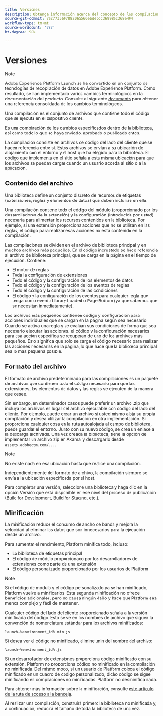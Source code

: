 ```yaml
---
title: Versiones
description: Obtenga información acerca del concepto de las compilaciones y cómo funcionan en Adobe Experience Platform.
source-git-commit: 7e27735697882065566ebdeccc36998ec368e404
workflow-type: tm+mt
source-wordcount: '787'
ht-degree: 58%

---
```


# Versiones

>[!NOTE]
>
>Adobe Experience Platform Launch se ha convertido en un conjunto de tecnologías de recopilación de datos en Adobe Experience Platform. Como resultado, se han implementado varios cambios terminológicos en la documentación del producto. Consulte el siguiente [documento](../../term-updates.md) para obtener una referencia consolidada de los cambios terminológicos.

Una compilación es el conjunto de archivos que contiene todo el código que se ejecuta en el dispositivo cliente.

Es una combinación de los cambios especificados dentro de la biblioteca, así como todo lo que se haya enviado, aprobado o publicado antes.

La compilación consiste en archivos de código del lado del cliente que se hacen referencia entre sí. Estos archivos se envían a su ubicación de alojamiento con el entorno y el host que ha elegido para la biblioteca. El código que implementa en el sitio señala a esta misma ubicación para que los archivos se puedan cargar cuando un usuario acceda al sitio o a la aplicación.

## Contenido del archivo

Una biblioteca define un conjunto discreto de recursos de etiquetas (extensiones, reglas y elementos de datos) que deben incluirse en ella.

Una compilación contiene todo el código del módulo (proporcionado por los desarrolladores de la extensión) y la configuración (introducida por usted) necesaria para alimentar los recursos contenidos en la biblioteca. Por ejemplo, si una extensión proporciona acciones que no se utilizan en las reglas, el código para realizar esas acciones no está contenido en la compilación.

Las compilaciones se dividen en el archivo de biblioteca principal y en muchos archivos más pequeños. En el código incrustado se hace referencia al archivo de biblioteca principal, que se carga en la página en el tiempo de ejecución. Contiene:

* El motor de reglas
* Toda la configuración de extensiones
* Todo el código y la configuración de los elementos de datos
* Todo el código y la configuración de los eventos de reglas
* Todo el código y la configuración de las condiciones
* El código y la configuración de los eventos para cualquier regla que tenga como evento Library Loaded o Page Bottom (ya que sabemos que se necesitan inmediatamente).

Los archivos más pequeños contienen código y configuración para acciones individuales que se cargan en la página según sea necesario. Cuando se activa una regla y se evalúan sus condiciones de forma que sea necesario ejecutar las acciones, el código y la configuración necesarios para esa acción específica se recuperan de uno de los archivos más pequeños. Esto significa que solo se carga el código necesario para realizar las acciones necesarias en la página, lo que hace que la biblioteca principal sea lo más pequeña posible.

## Formato del archivo

El formato de archivo predeterminado para las compilaciones es un paquete de archivos que contienen todo el código necesario para que las extensiones, los elementos de datos y las reglas se ejecuten de la manera que desee.

Sin embargo, en determinados casos puede preferir un archivo .zip que incluya los archivos en lugar del archivo ejecutable con código del lado del cliente. Por ejemplo, puede crear un archivo si usted mismo aloja su propia compilación y desea utilizar la compilación en otra implementación. Si proporciona cualquier cosa en la ruta autoalojada al campo de biblioteca, puede guardar el entorno. Junto con su nuevo código, se crea un enlace a la descarga archivada. Una vez creada la biblioteca, tiene la opción de implementar un archivo zip en Akamai y descargarlo desde `assets.adobedtm.com/...`.

>[!NOTE]
>
>No existe nada en esa ubicación hasta que realice una compilación.

Independientemente del formato de archivo, la compilación siempre se envía a la ubicación especificada por el host.

Para completar una versión, seleccione una biblioteca y haga clic en la opción Versión que está disponible en ese nivel del proceso de publicación (Build for Development, Build for Staging, etc.).

## Minificación

La minificación reduce el consumo de ancho de banda y mejora la velocidad al eliminar los datos que son innecesarios para la ejecución desde un archivo.

Para aumentar el rendimiento, Platform minifica todo, incluso:

* La biblioteca de etiquetas principal
* El código de módulo proporcionado por los desarrolladores de extensiones como parte de una extensión
* El código personalizado proporcionado por los usuarios de Platform 

>[!NOTE]
>
>Si el código de módulo y el código personalizado ya se han minificado, Platform vuelve a minificarlos. Esta segunda minificación no ofrece beneficios adicionales, pero no causa ningún daño y hace que Platform sea menos complejo y fácil de mantener.

Cualquier código del lado del cliente proporcionado señala a la versión minificada del código. Esto se ve en los nombres de archivo que siguen la convención de nomenclatura estándar para los archivos minificados:

`launch-%environment_id%.min.js`

Si desea ver el código no minificado, elimine .min del nombre del archivo:

`launch-%environment_id%.js`

Si un desarrollador de extensiones proporciona código minificado con su extensión, Platform no proporciona código no minificado en la compilación no minificada. Del mismo modo, si un usuario de Platform coloca el código minificado en un cuadro de código personalizado, dicho código se sigue minificando en compilaciones no minificadas. Platform no desminifica nada.

Para obtener más información sobre la minificación, consulte [este artículo de la ruta de acceso a la bandeja](https://blog.stackpath.com/glossary/minification/).

Al realizar una compilación, construirá primero la biblioteca no minificada y, a continuación, reducirá el tamaño de toda la biblioteca de una vez.
